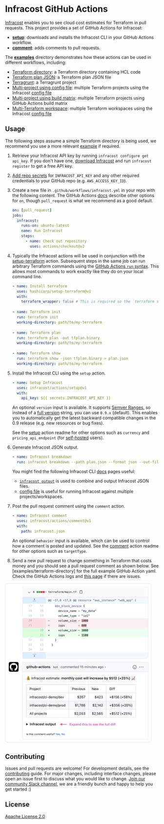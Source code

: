 # Infracost GitHub Actions

[Infracost](https://www.infracost.io/) enables you to see cloud cost estimates for Terraform in pull requests. This project provides a set of GitHub Actions for Infracost:
- **[setup](setup)**: downloads and installs the Infracost CLI in your GitHub Actions workflow.
- **[comment](comment)**: adds comments to pull requests.

The **[examples](examples)** directory demonstrates how these actions can be used in different workflows, including:
  - [Terraform directory](examples/terraform-directory): a Terraform directory containing HCL code
  - [Terraform plan JSON](examples/terraform-plan-json): a Terraform plan JSON file
  - [Terragrunt](examples/terragrunt): a Terragrunt project
  - [Multi-project using config file](examples/multi-project/README.md#using-an-infracost-config-file): multiple Terraform projects using the Infracost [config file](https://www.infracost.io/docs/multi_project/config_file)
  - [Multi-project using build matrix](examples/multi-project/README.md#using-github-actions-build-matrix): multiple Terraform projects using GitHub Actions build matrix
  - [Multi-Terraform workspace](examples/multi-terraform-workspace): multiple Terraform workspaces using the Infracost [config file](https://www.infracost.io/docs/multi_project/config_file)

## Usage

The following steps assume a simple Terraform directory is being used, we recommend you use a more relevant [example](examples) if required.

1. Retrieve your Infracost API key by running `infracost configure get api_key`. If you don't have one, [download Infracost](https://www.infracost.io/docs/#quick-start) and run `infracost register` to get a free API key.

2. [Add repo secrets](https://docs.github.com/en/actions/configuring-and-managing-workflows/creating-and-storing-encrypted-secrets#creating-encrypted-secrets-for-a-repository) for `INFRACOST_API_KEY` and any other required credentials to your GitHub repo (e.g. `AWS_ACCESS_KEY_ID`).

3. Create a new file in `.github/workflows/infracost.yml` in your repo with the following content. The GitHub Actions [docs](https://docs.github.com/en/actions/reference/workflow-syntax-for-github-actions#on) describe other options for `on`, though `pull_request` is what we recommend as a good default.

    ```yaml
    on: [pull_request]
    jobs:
      infracost:
        runs-on: ubuntu-latest
        name: Run Infracost
        steps:
          - name: Check out repository
            uses: actions/checkout@v2
    ```

4. Typically the Infracost actions will be used in conjunction with the [setup-terraform](https://github.com/hashicorp/setup-terraform) action. Subsequent steps in the same job can run arbitrary Terraform commands using the [GitHub Actions `run` syntax](https://help.github.com/en/actions/reference/workflow-syntax-for-github-actions#jobsjob_idstepsrun). This allows most commands to work exactly like they do on your local command line.

    ```yaml
    - name: Install terraform
      uses: hashicorp/setup-terraform@v1
      with:
        terraform_wrapper: false # This is required so the `terraform show` command outputs valid JSON

    - name: Terraform init
      run: terraform init
      working-directory: path/to/my-terraform

    - name: Terraform plan
      run: terraform plan -out tfplan.binary
      working-directory: path/to/my-terraform

    - name: Terraform show
      run: terraform show -json tfplan.binary > plan.json
      working-directory: path/to/my-terraform
    ```

5. Install the Infracost CLI using the `setup` action.

    ```yml
    - name: Setup Infracost
      uses: infracost/actions/setup@v1
      with:
        api_key: ${{ secrets.INFRACOST_API_KEY }}
    ```

    An optional `version` input is available. It supports [Semver Ranges](https://www.npmjs.com/package/semver#ranges), so instead of a [full version](https://github.com/infracost/infracost/releases) string, you can use `0.9.x` (default). This enables you to automatically get the latest backward compatible changes in the 0.9 release (e.g. new resources or bug fixes).

    See the [setup](setup) action readme for other options such as `currency` and `pricing_api_endpoint` (for [self-hosted](https://www.infracost.io/docs/cloud_pricing_api/self_hosted) users).

6. Generate Infracost JSON output.

    ```yaml
    - name: Infracost breakdown
      run: infracost breakdown --path plan.json --format json --out-file infracost.json
    ```

    You might find the following Infracost CLI [docs](https://www.infracost.io/docs/ ) pages useful:
    - [`infracost output`](https://www.infracost.io/docs/multi_project/report) is used to combine and output Infracost JSON files.
    - [config file](https://www.infracost.io/docs/multi_project/config_file) is useful for running Infracost against multiple projects/workspaces.

7. Post the pull request comment using the `comment` action.

    ```yaml
    - name: Infracost comment
      uses: infracost/actions/comment@v1
      with: 
        path: infracost.json
    ```

    An optional `behavior` input is available, which can be used to control how a comment is posted and updated. See the [comment](comment) action readme for other options such as `targetType`.

8. Send a new pull request to change something in Terraform that costs money and you should see a pull request comment as shown below. See [examples/terraform-directory] for the full example GitHub Action yaml. Check the GitHub Actions logs and [this page](https://www.infracost.io/docs/integrations/cicd#cicd-troubleshooting) if there are issues.

<img src="https://raw.githubusercontent.com/infracost/infracost-gh-action/master/screenshot.png" width=480 alt="Example usage" />

## Contributing

Issues and pull requests are welcome! For development details, see the [contributing](CONTRIBUTING.md) guide. For major changes, including interface changes, please open an issue first to discuss what you would like to change. [Join our community Slack channel](https://www.infracost.io/community-chat), we are a friendly bunch and happy to help you get started :)

## License

[Apache License 2.0](https://choosealicense.com/licenses/apache-2.0/)

